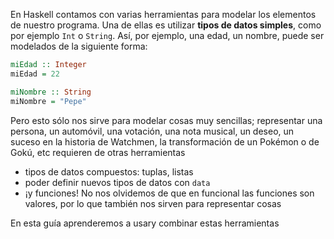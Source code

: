 En Haskell contamos con varias herramientas para modelar los elementos de nuestro programa. Una de ellas es utilizar **tipos de datos simples**, como por ejemplo `Int` o `String`. Así, por ejemplo, una edad,  un nombre, puede ser modelados de la siguiente forma:

```haskell
miEdad :: Integer
miEdad = 22

miNombre :: String
miNombre = "Pepe"
```

Pero esto sólo nos sirve para modelar cosas muy sencillas; representar una persona, un automóvil, una votación, una nota musical, un deseo, un suceso en la historia de Watchmen, la transformación de un Pokémon o de Gokú, etc requieren de otras herramientas

   * tipos de datos compuestos: tuplas, listas
   * poder definir nuevos tipos de datos con `data`
   * ¡y funciones! No nos olvidemos de que en funcional las funciones son valores, por lo que también nos sirven para representar cosas

En esta guía aprenderemos a usary combinar estas herramientas